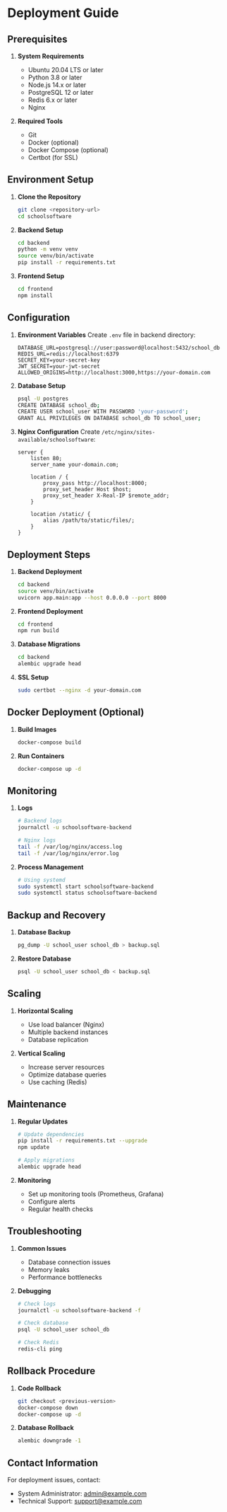 # Deployment Guide

## Prerequisites

1. **System Requirements**
   - Ubuntu 20.04 LTS or later
   - Python 3.8 or later
   - Node.js 14.x or later
   - PostgreSQL 12 or later
   - Redis 6.x or later
   - Nginx

2. **Required Tools**
   - Git
   - Docker (optional)
   - Docker Compose (optional)
   - Certbot (for SSL)

## Environment Setup

1. **Clone the Repository**
   ```bash
   git clone <repository-url>
   cd schoolsoftware
   ```

2. **Backend Setup**
   ```bash
   cd backend
   python -m venv venv
   source venv/bin/activate
   pip install -r requirements.txt
   ```

3. **Frontend Setup**
   ```bash
   cd frontend
   npm install
   ```

## Configuration

1. **Environment Variables**
   Create `.env` file in backend directory:
   ```env
   DATABASE_URL=postgresql://user:password@localhost:5432/school_db
   REDIS_URL=redis://localhost:6379
   SECRET_KEY=your-secret-key
   JWT_SECRET=your-jwt-secret
   ALLOWED_ORIGINS=http://localhost:3000,https://your-domain.com
   ```

2. **Database Setup**
   ```bash
   psql -U postgres
   CREATE DATABASE school_db;
   CREATE USER school_user WITH PASSWORD 'your-password';
   GRANT ALL PRIVILEGES ON DATABASE school_db TO school_user;
   ```

3. **Nginx Configuration**
   Create `/etc/nginx/sites-available/schoolsoftware`:
   ```nginx
   server {
       listen 80;
       server_name your-domain.com;

       location / {
           proxy_pass http://localhost:8000;
           proxy_set_header Host $host;
           proxy_set_header X-Real-IP $remote_addr;
       }

       location /static/ {
           alias /path/to/static/files/;
       }
   }
   ```

## Deployment Steps

1. **Backend Deployment**
   ```bash
   cd backend
   source venv/bin/activate
   uvicorn app.main:app --host 0.0.0.0 --port 8000
   ```

2. **Frontend Deployment**
   ```bash
   cd frontend
   npm run build
   ```

3. **Database Migrations**
   ```bash
   cd backend
   alembic upgrade head
   ```

4. **SSL Setup**
   ```bash
   sudo certbot --nginx -d your-domain.com
   ```

## Docker Deployment (Optional)

1. **Build Images**
   ```bash
   docker-compose build
   ```

2. **Run Containers**
   ```bash
   docker-compose up -d
   ```

## Monitoring

1. **Logs**
   ```bash
   # Backend logs
   journalctl -u schoolsoftware-backend

   # Nginx logs
   tail -f /var/log/nginx/access.log
   tail -f /var/log/nginx/error.log
   ```

2. **Process Management**
   ```bash
   # Using systemd
   sudo systemctl start schoolsoftware-backend
   sudo systemctl status schoolsoftware-backend
   ```

## Backup and Recovery

1. **Database Backup**
   ```bash
   pg_dump -U school_user school_db > backup.sql
   ```

2. **Restore Database**
   ```bash
   psql -U school_user school_db < backup.sql
   ```

## Scaling

1. **Horizontal Scaling**
   - Use load balancer (Nginx)
   - Multiple backend instances
   - Database replication

2. **Vertical Scaling**
   - Increase server resources
   - Optimize database queries
   - Use caching (Redis)

## Maintenance

1. **Regular Updates**
   ```bash
   # Update dependencies
   pip install -r requirements.txt --upgrade
   npm update

   # Apply migrations
   alembic upgrade head
   ```

2. **Monitoring**
   - Set up monitoring tools (Prometheus, Grafana)
   - Configure alerts
   - Regular health checks

## Troubleshooting

1. **Common Issues**
   - Database connection issues
   - Memory leaks
   - Performance bottlenecks

2. **Debugging**
   ```bash
   # Check logs
   journalctl -u schoolsoftware-backend -f

   # Check database
   psql -U school_user school_db

   # Check Redis
   redis-cli ping
   ```

## Rollback Procedure

1. **Code Rollback**
   ```bash
   git checkout <previous-version>
   docker-compose down
   docker-compose up -d
   ```

2. **Database Rollback**
   ```bash
   alembic downgrade -1
   ```

## Contact Information

For deployment issues, contact:
- System Administrator: admin@example.com
- Technical Support: support@example.com 